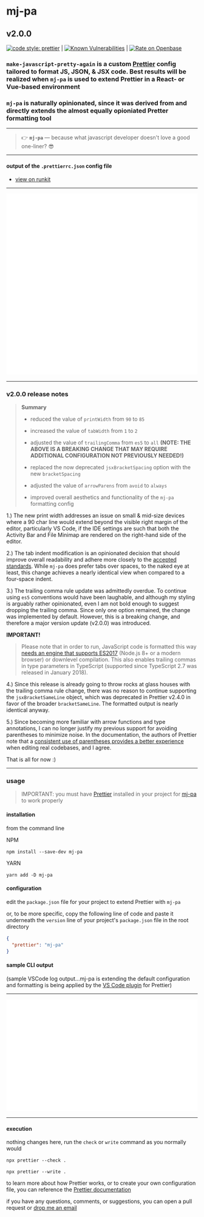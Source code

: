 # mj-pa

## v2.0.0

[![code style: prettier](https://img.shields.io/badge/code_style-prettier-ff69b4.svg?style=flat-square)](https://github.com/prettier/prettier) | [![Known Vulnerabilities](https://snyk.io/test/github/killshot13/mj-pa/badge.svg)](https://snyk.io/test/github/killshot13/mj-pa) | [![Rate on Openbase](https://badges.openbase.com/js/rating/mj-pa.svg)](https://openbase.com/js/mj-pa?utm_source=embedded&utm_medium=badge&utm_campaign=rate-badge)

### `make-javascript-pretty-again` is a custom [Prettier](https://prettier.io) config tailored to format JS, JSON, & JSX code. Best results will be realized when `mj-pa` is used to extend Prettier in a React- or Vue-based environment

### `mj-pa` is naturally opinionated, since it was derived from and directly extends the almost equally opioniated Pretter formatting tool

---

> 👉 **`mj-pa`** — because what javascript developer doesn't love a good one-liner? 😎

---

#### output of the `.prettierrc.json` config file

- [view on runkit](https://runkit.com/killshot13/mj-pa-runkit/2.0.0)

---

![output of the `.prettierrc.json` config file](https://github.com/killshot13/mj-pa/raw/main/resources/config.svg)

---

### v2.0.0 release notes

> **Summary**
>
> - reduced the value of `printWidth` from `90` to `85`
>
> - increased the value of `tabWidth` from `1` to `2`
>
> - adjusted the value of `trailingComma` from `es5` to `all`
> **(NOTE: THE ABOVE IS A BREAKING CHANGE THAT MAY REQUIRE ADDITIONAL CONFIGURATION NOT PREVIOUSLY NEEDED!)**
>
> - replaced the now deprecated `jsxBracketSpacing` option with the new `bracketSpacing`
>
> - adjusted the value of `arrowParens` from `avoid` to `always`
>
> - improved overall aesthetics and functionality of the `mj-pa` formatting config

1.) The new print width addresses an issue on small & mid-size devices where a 90 char line would extend beyond the visible right margin of the editor, particularly VS Code, if the IDE settings are such that both the Activity Bar and File Minimap are rendered on the right-hand side of the editor.

2.) The tab indent modification is an opinionated decision that should improve overall readability and adhere more closely to the [accepted standards](https://google.github.io/styleguide/jsguide.html#formatting-indent). While `mj-pa` does prefer tabs over spaces, to the naked eye at least, this change achieves a nearly identical view when compared to a four-space indent.

3.) The trailing comma rule update was admittedly overdue. To continue using `es5` conventions would have been laughable, and although my styling is arguably rather opinionated, even I am not bold enough to suggest dropping the trailing comma. Since only one option remained, the change was implemented by default. However, this is a breaking change, and therefore a major version update (v2.0.0) was introduced.

**IMPORTANT!**

> Please note that in order to run, JavaScript code is formatted this way [needs an engine that supports ES2017](https://prettier.io/docs/en/options.html#trailing-commas) (Node.js 8+ or a modern browser) or downlevel compilation. This also enables trailing commas in type parameters in TypeScript (supported since TypeScript 2.7 was released in January 2018).

4.) Since this release is already going to throw rocks at glass houses with the trailing comma rule change, there was no reason to continue supporting the `jsxBracketSameLine` object, which was deprecated in Prettier v2.4.0 in favor of the broader `bracketSameLine`. The formatted output is nearly identical anyway.

5.) Since becoming more familiar with arrow functions and type annotations, I can no longer justify my previous support for avoiding parentheses to minimize noise. In the documentation, the authors of Prettier note that a [consistent use of parentheses provides a better experience](https://prettier.io/docs/en/options.html#arrow-function-parentheses) when editing real codebases, and I agree.

That is all for now :)

---

### usage

> IMPORTANT: you must have [Prettier](https://www.npmjs.com/package/prettier) installed in your project for [mj-pa](https://www.npmjs.com/package/mj-pa) to work properly

#### installation

from the command line

NPM

```shell
npm install --save-dev mj-pa
```

YARN

```shell
yarn add -D mj-pa
```

#### configuration

edit the `package.json` file for your project to extend Prettier with `mj-pa`

or, to be more specific, copy the following line of code and paste it underneath the `version` line of your project's `package.json` file in the root directory

```json
{
  "prettier": "mj-pa"
}
```

#### sample CLI output

(sample VSCode log output...mj-pa is extending the default configuration and formatting is being applied by the [VS Code plugin](https://marketplace.visualstudio.com/items?itemName=esbenp.prettier-vscode) for Prettier)

---
  
![sample VSCode log output...mj-pa is extending the default configuration and formatting is being applied by the VS Code plugin for Prettier.](https://github.com/killshot13/mj-pa/blob/main/resources/mjpa-vscode-output.svg)

---

#### execution

nothing changes here, run the `check` or `write` command as you normally would

```shell
npx prettier --check .
```

```shell
npx prettier --write .
```

to learn more about how Prettier works, or to create your own configuration file, you can reference the [Prettier documentation](https://prettier.io/docs/en/index.html)

if you have any questions, comments, or suggestions, you can open a pull request or [drop me an email](mailto:dmreh@outlook.com)
